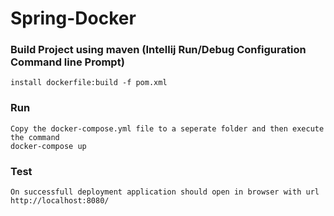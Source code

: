 # Spring-Docker

### Build Project using maven (Intellij Run/Debug Configuration Command line Prompt)
    install dockerfile:build -f pom.xml

### Run 
    Copy the docker-compose.yml file to a seperate folder and then execute the command
    docker-compose up
    
### Test
    On successfull deployment application should open in browser with url
    http://localhost:8080/   
